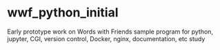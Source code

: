 # wwf_python_initial
Early prototype work on Words with Friends sample program for python, jupyter, CGI, version control, Docker, nginx, documentation, etc study
